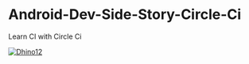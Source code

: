 # Android-Dev-Side-Story-Circle-Ci
Learn CI with Circle Ci

[![Dhino12](https://circleci.com/gh/Dhino12/Android-Dev-Side-Story-1.svg?style=svg)](https://app.circleci.com/pipelines/github/Dhino12/Android-Dev-Side-Story-1)